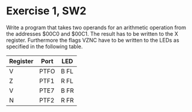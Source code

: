 # Exercise 1, SW2

Write a program that takes two operands for an arithmetic operation from
the addresses $00C0 and $00C1. The result has to be written to the X 
register. Furthermore the flags VZNC have to be written to the LEDs as 
specified in the following table.

Register | Port | LED
---------|------|-----
V        | PTFO | B FL
Z        | PTF1 | R FL
V        | PTE7 | B FR
N        | PTF2 | R FR

 
